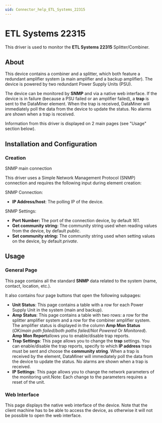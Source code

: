```yaml
---
uid: Connector_help_ETL_Systems_22315
---
```


# ETL Systems 22315

This driver is used to monitor the **ETL Systems 22315** Splitter/Combiner.

## About

This device contains a combiner and a splitter, which both feature a redundant amplifier system (a main amplifier and a backup amplifier). The device is powered by two redundant Power Supply Units (PSU).

The device can be monitored by **SNMP** and via a native web interface. If the device is in failure (because a PSU failed or an amplifier failed), a **trap** is sent to the DataMiner element. When the trap is received, DataMiner will immediately poll the data from the device to update the status. No alarms are shown when a trap is received.

Information from this driver is displayed on 2 main pages (see "Usage" section below).

## Installation and Configuration

### Creation

SNMP main connection

This driver uses a Simple Network Management Protocol (SNMP) connection and requires the following input during element creation:

SNMP Connection:

- **IP Address/host**: The polling IP of the device.

SNMP Settings:

- **Port Number:** The port of the connection device, by default *161*.
- **Get community string:** The community string used when reading values from the device, by default *public*.
- **Set community string:** The community string used when setting values on the device, by default *private*.

## Usage

### General Page

This page contains all the standard **SNMP** data related to the system (name, contact, location, etc.).

It also contains four page buttons that open the following subpages:

- **Unit Status**: This page contains a table with a row for each Power Supply Unit in the system (main and backup).
- **Amp Status**: This page contains a table with two rows: a row for the splitter amplifier system and a row for the combiner amplifier system. The amplifier status is displayed in the column **Amp Mon Status** (*OK*/*main path failed*/*both paths failed*/*Not Powered* Or *Monitored*). **Amp Mon Report**allows you to enable/disable trap reports.
- **Trap Settings**: This page allows you to change the **trap** settings. You can enable/disable the trap reports, specify to which **IP address** traps must be sent and choose the **community string**. When a trap is received by the element, DataMiner will immediately poll the data from the device to update the status. No alarms are shown when a trap is received.
- **IP Settings**: This page allows you to change the network parameters of the monitoring unit.Note: Each change to the parameters requires a reset of the unit.

### Web Interface

This page displays the native web interface of the device. Note that the client machine has to be able to access the device, as otherwise it will not be possible to open the web interface.
